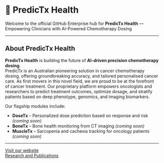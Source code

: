 # 🧬 PredicTx Health

Welcome to the official GitHub Enterprise hub for **PredicTx Health** — Empowering Clinicians with AI-Powered Chemotherapy Dosing  

---

## About PredicTx Health

**PredicTx Health** is building the future of **AI-driven precision chemotherapy dosing**.  
PredicTx is an Australian pioneering solution in cancer chemotherapy dosing, offering groundbreaking accuracy, and tailored personalised cancer care. As first movers in this novel field, we are proud to be at the forefront of cancer treatment. Our proprietary platform empowers oncologists and researchers to predict treatment outcomes, optimize dosage, and stratify patients based on deep phenotype, genomics, and imaging biomarkers.

Our flagship modules include:

- **DoseTx** – Personalized dose prediction based on response and risk *(coming soon)*
- **BoneTx** – Bone health monitoring from CT imaging *(coming soon)*
- **MuscleTx** – Sarcopenia and cachexia tracking for oncology patients *(coming soon)*
---

[Visit our website](https://www.predictx.health/)  
[Research and Publications](https://www.predictx.health/resource)

